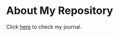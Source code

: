 # About My Repository

Click [here](https://pjournal.github.io/mef04-senakalemci/) to check my journal.
